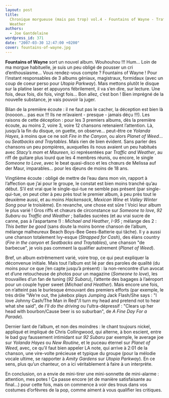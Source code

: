 ```yaml
---
layout: post
title:
  Chronique morgueuse (mais pas trop) vol.4 - Fountains of Wayne - Traffic and
  Weather
authors:
  - Joe Gantdelaine
wordpress_id: 371
date: "2007-03-30 12:47:00 +0200"
cover: fountains-of-wayne.jpg
---
```


**Fountains of Wayne** sort un nouvel album. Wouhouhou !!! Hum… Loin de ma
morgue habituelle, je suis un peu obligé de pousser un cri d’enthousiasme… Vous
rendez-vous compte ? Fountains of Wayne ! Pour l’instant responsables de 3
albums géniaux, magistraux, formidaux (avec un coup de coeur perso pour _Utopia
Parkway_). Mais mettons plutôt le disque sur la platine laser et appuyons
fébrilement, il va s’en dire, sur lecture. Une fois, deux fois, dix fois, vingt
fois… Bon allez, c’est bon ! Bien imprégné de la nouvelle substance, je vais
pouvoir la juger.

Bilan de la première écoute : il ne faut pas le cacher, la déception est bien là
(noooon… pas eux !!! Ils ne m’avaient - presque - jamais déçu !!!). Les raisons
de cette déception : pour les 3 premiers albums, dès la première écoute, au
moins 2, voire 3, voire 12 chansons retenaient l’attention. Là, jusqu’à la fin
du disque, on guette, on observe… peut-être ce _Yolanda Hayes_, à moins que ce
ne soit _Fire in the Canyon_, ou alors _Planet of Weed_… ou _Seatbacks and
Traytables_. Mais rien de bien évident. Sans parler des chansons un peu
pompières, auxquelles ils nous avaient un peu habitués avec _Stacy’s mom_ et
_Maureen_, ici représentées par _Traffic and Weather_, au riff de guitare plus
lourd que les 4 membres réunis, ou encore, le single _Someone to Love_, avec le
beat quasi-disco et les chœurs de Melissa auf der Maur, imparables… pour les
djeuns de moins de 18 ans.

Vingtième écoute : obligé de mettre de l’eau dans mon vin, rapport à l’affection
que j’ai pour le groupe, le constat est bien moins tranché qu’au début. S’il est
vrai que le single-qui-tue ne semble pas présent (par single-qui-tue, on peut
citer à peu près tout le premier album, à peu près tout le deuxième aussi, et au
moins _Hackensack_, _Mexican Wine_ et _Valley Winter Song_ pour le troisième).
En revanche, une chose est sûre ! Voici leur album le plus varié ! Gros riffs et
chœurs de circonstance sur _Someone to love_, _92 Subaru_ ou _Traffic and
Weather_ ; ballades sucrées (et au vrai sucre de canne, pas à l’aspartame !) :
_Michael and Heather_, _I-95_ ; mélange des 2 : _This better be good_ (sans
doute la moins bonne chanson de l’album, mélange malheureux Beach Boys-Bee
Gees-Batterie qui tâche). Il y a aussi une chanson totalement Ivy-esque
(_Strapped for Cash_), des élans country (_Fire in the canyon_ et _Seatbacks and
Traytables_), une chanson "de barbecue", je vois pas comment la qualifier
autrement (_Planet of Weed_).

Bref, un album extrêmement varié, voire trop, ce qui peut expliquer la
déconvenue initiale. Mais tout l’album est lié par des paroles de qualité (du
moins pour ce que j’en capte jusqu’à présent) : la non-rencontre d’un avocat et
d’une retoucheuse de photos pour un magazine (_Someone to love_), les
trouvailles d’un fan de tuning (_92 Subaru_), l’attente des bagages à l’aéroport
pour un couple hyper sweet (_Michael and Heather_). Mais encore une fois, on
n’atteint pas le burlesque émouvant des premiers efforts (par exemple, le très
drôle "We’re out, the jukebox plays Jumping Jack Flash/She says : "I love Johnny
Cash/The Man in Red"/I turn my head and pretend not to hear what she said", de
_I’ll do the driving_ ou l’ultra-dépressif : "Clears up her head with
bourbon/Cause beer is so suburban", de _A Fine Day For a Parade_).

Dernier liant de l’album, et non des moindres : le chant toujours nickel,
appliqué et impliqué de Chris Collingwood, qui alterne, à bon escient, entre le
bad guy faussement intimidant sur _92 Subaru_ par exemple, le average joe sur
_Yolanda Hayes_ ou _New Routine_, et le puceau éternel sur _Planet of Weed_,
avec, ce qu’il faut bien appeler LA note, qui arrive à 2:01 de la chanson, une
vire-volte précieuse et typique du groupe (pour la mélodie vocale ultime, se
rapporter à _Amity Gardens_ sur _Utopia Parkway_). En ce sens, plus qu’un
chanteur, on a ici véritablement à faire à un interprète.

En conclusion, on a envie de mini-tirer une mini-sonnette de mini-alarme :
attention, mes potes ! Ça passe encore (et de manière satisfaisante au final…)
pour cette fois, mais on commence à voir des trous dans vos costumes d’orfèvres
de la pop, comme aiment à vous qualifier les critiques.
